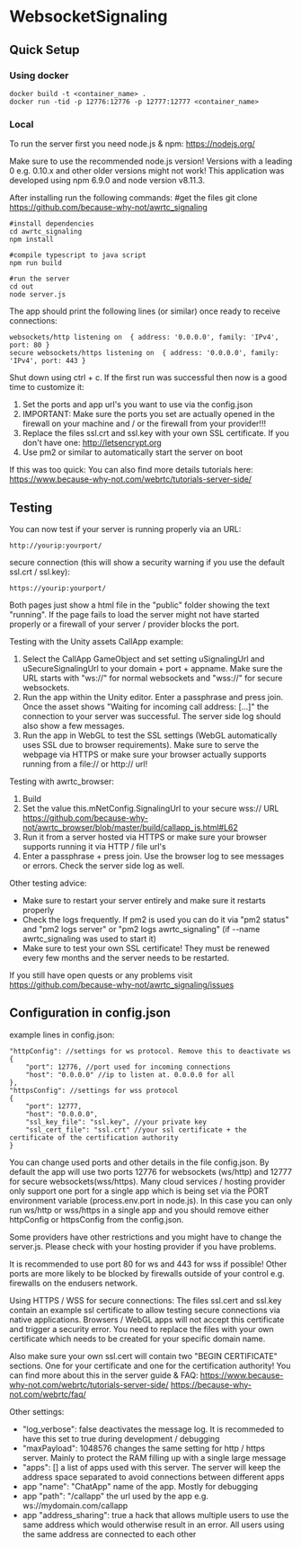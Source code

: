 ﻿# WebsocketSignaling

## Quick Setup

### Using docker

```
docker build -t <container_name> .
docker run -tid -p 12776:12776 -p 12777:12777 <container_name>
```

### Local

To run the server first you need node.js & npm:
	https://nodejs.org/


Make sure to use the recommended node.js version! Versions with a leading 0
e.g. 0.10.x and other older versions might not work! This application was developed 
using npm 6.9.0 and node version v8.11.3.

After installing run the following commands:
    #get the files
    git clone https://github.com/because-why-not/awrtc_signaling
    
    #install dependencies
    cd awrtc_signaling
    npm install
    
    #compile typescript to java script
    npm run build
    
    #run the server
    cd out
    node server.js
           
The app should print the following lines (or similar) once ready to receive connections:

    websockets/http listening on  { address: '0.0.0.0', family: 'IPv4', port: 80 }
    secure websockets/https listening on  { address: '0.0.0.0', family: 'IPv4', port: 443 }

Shut down using ctrl + c. If the first run was successful then now is a good time to customize it:
1. Set the ports and app url's you want to use via the config.json
2. IMPORTANT: Make sure the ports you set are actually opened in the firewall on your machine and / or the firewall from your provider!!! 
3. Replace the files ssl.crt and ssl.key with your own SSL certificate. If you don't have one: http://letsencrypt.org
4. Use pm2 or similar to automatically start the server on boot

If this was too quick:
You can also find more details tutorials here: https://www.because-why-not.com/webrtc/tutorials-server-side/

## Testing
You can now test if your server is running properly via an URL:

    http://yourip:yourport/

secure connection (this will show a security warning if you use the default ssl.crt / ssl.key):

    https://yourip:yourport/

    
Both pages just show a html file in the "public" folder showing the text "running". If the page fails to load the server might not have started properly or a firewall of your server / provider blocks the port.

Testing with the Unity assets CallApp example:
1. Select the CallApp GameObject and set setting uSignalingUrl and uSecureSignalingUrl to your domain + port + appname. Make sure the URL starts with "ws://" for normal websockets and "wss://" for secure websockets. 
2. Run the app within the Unity editor. Enter a passphrase and press join. Once the asset shows "Waiting for incoming call address: [...]" the connection to your server was successful. The server side log should also show a few messages.
3. Run the app in WebGL to test the SSL settings (WebGL automatically uses SSL due to browser requirements). Make sure to serve the webpage via HTTPS or make sure your browser actually supports running from a file:// or http:// url! 

Testing with awrtc_browser:
1. Build
2. Set the value this.mNetConfig.SignalingUrl to your secure wss:// URL https://github.com/because-why-not/awrtc_browser/blob/master/build/callapp_js.html#L62
3. Run it from a server hosted via HTTPS or make sure your browser supports running it via HTTP / file url's
4. Enter a passphrase + press join. Use the browser log to see messages or errors. Check the server side log as well. 

Other testing advice:
* Make sure to restart your server entirely and make sure it restarts properly
* Check the logs frequently. If pm2 is used you can do it via "pm2 status" and "pm2 logs server" or "pm2 logs awrtc_signaling" (if --name awrtc_signaling was used to start it)
* Make sure to test your own SSL certificate! They must be renewed every few months and the server needs to be restarted. 

If you still have open quests or any problems visit
https://github.com/because-why-not/awrtc_signaling/issues

## Configuration in config.json

example lines in config.json:

	"httpConfig": //settings for ws protocol. Remove this to deactivate ws
	{
		"port": 12776, //port used for incoming connections
		"host": "0.0.0.0" //ip to listen at. 0.0.0.0 for all
	},
	"httpsConfig": //settings for wss protocol
	{
		"port": 12777,
		"host": "0.0.0.0",
		"ssl_key_file": "ssl.key", //your private key
		"ssl_cert_file": "ssl.crt" //your ssl certificate + the certificate of the certification authority
	}

You can change used ports and other details in the file config.json. By
default the app will use two ports 12776 for websockets (ws/http) and 12777 for
secure websockets(wss/https). Many cloud services / hosting provider only 
support one port for a single app which is being set via the PORT environment
variable (process.env.port in node.js). In this case you can only run
ws/http or wss/https in a single app and you should remove either httpConfig or
httpsConfig from the config.json.

Some providers have other restrictions and you might have to change the server.js.
Please check with your hosting provider if you have problems.

It is recommended to use port 80 for ws and 443 for wss if possible! Other ports are more likely to be blocked by firewalls outside of your control e.g. firewalls on the endusers network.


Using HTTPS / WSS for secure connections:
The files ssl.cert and ssl.key contain an example ssl certificate to allow 
testing secure connections via native applications. Browsers / WebGL apps 
will not accept this certificate and trigger a security error. You need to 
replace the files with your own certificate which needs to be created for your
specific domain name.

Also make sure your own ssl.cert will contain two "BEGIN CERTIFICATE" 
sections. One for your certificate and one for the certification authority!
You can find more about this in the server guide & FAQ:
https://www.because-why-not.com/webrtc/tutorials-server-side/
https://because-why-not.com/webrtc/faq/

Other settings:
* "log_verbose": false deactivates the message log. It is recommeded to have this set to true during development / debugging
* "maxPayload": 1048576 changes the same setting for http / https server. Mainly to protect the RAM filling up with a single large message
* "apps": [] a list of apps used with this server. The server will keep the address space separated to avoid connections between different apps
* app "name": "ChatApp" name of the app. Mostly for debugging
* app "path": "/callapp" the url used by the app e.g. ws://mydomain.com/callapp
* app "address_sharing": true  a hack that allows multiple users to use the same address which would otherwise result in an error. All users using the same address are connected to each other
